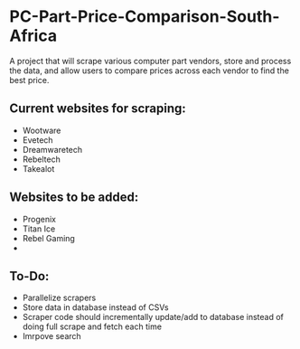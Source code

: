 # PC-Part-Price-Comparison-South-Africa
A project that will scrape various computer part vendors, store and process the data, and allow users to compare prices across each vendor to find the best price. 

## Current websites for scraping: 
 - Wootware
 - Evetech
 - Dreamwaretech
 - Rebeltech
 - Takealot

## Websites to be added: 
 - Progenix 
 - Titan Ice
 - Rebel Gaming
 - 

## To-Do: 
 - Parallelize scrapers
 - Store data in database instead of CSVs
 - Scraper code should incrementally update/add to database instead of doing full scrape and fetch each time 
 - Imrpove search




